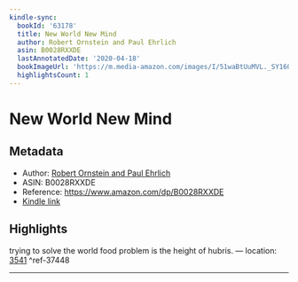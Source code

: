 ```yaml
---
kindle-sync:
  bookId: '63178'
  title: New World New Mind
  author: Robert Ornstein and Paul Ehrlich
  asin: B0028RXXDE
  lastAnnotatedDate: '2020-04-18'
  bookImageUrl: 'https://m.media-amazon.com/images/I/51waBtUuMVL._SY160.jpg'
  highlightsCount: 1
---
```

# New World New Mind
## Metadata
* Author: [Robert Ornstein and Paul Ehrlich](https://www.amazon.comundefined)
* ASIN: B0028RXXDE
* Reference: https://www.amazon.com/dp/B0028RXXDE
* [Kindle link](kindle://book?action=open&asin=B0028RXXDE)

## Highlights
trying to solve the world food problem is the height of hubris. — location: [3541](kindle://book?action=open&asin=B0028RXXDE&location=3541) ^ref-37448

---
